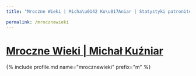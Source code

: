 ```yaml
---
title: "Mroczne Wieki | Micha\u0142 Ku\u017Aniar | Statystyki patronite.pl | Patromierz"

permalink: /mrocznewieki
---
```


# [Mroczne Wieki | Michał Kuźniar](https://patronite.pl/mrocznewieki)

{% include profile.md name="mrocznewieki" prefix="m" %}
